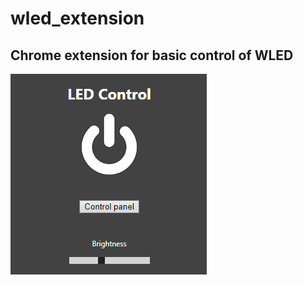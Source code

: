 # wled_extension
## Chrome extension for basic control of WLED
![alt text](https://github.com/Gawronnn/wled_extension/blob/main/screenshot.png?raw=true)